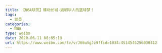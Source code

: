 ```yaml
---
title: 【NBA球员】移动长城-姚明华人的篮球梦！
tags:
  - 球员
categories:
  - NBA
type: weibo
date: 2020-06-11 08:05:19
url: https://www.weibo.com/tv/v/J66uVgJz9?fid=1034:4514545256038412
---
```


<!-- more -->